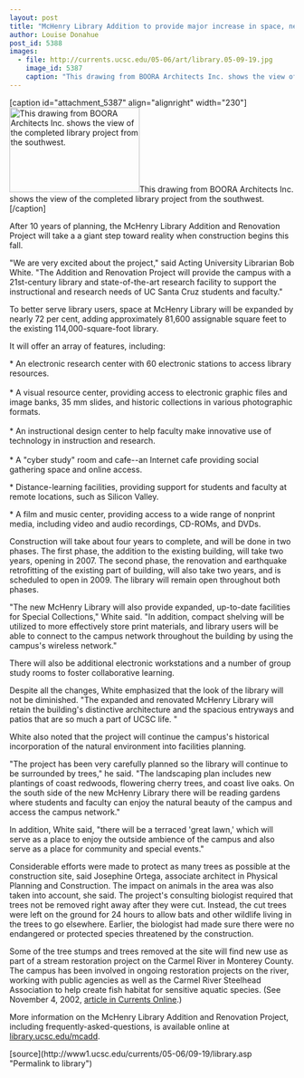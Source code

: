 ```yaml
---
layout: post
title: "McHenry Library Addition to provide major increase in space, new features"
author: Louise Donahue 
post_id: 5388
images:
  - file: http://currents.ucsc.edu/05-06/art/library.05-09-19.jpg
    image_id: 5387
    caption: "This drawing from BOORA Architects Inc. shows the view of the completed library project from the southwest."
---
```


[caption id="attachment_5387" align="alignright" width="230"]<a href="http://localhost/mysite/wp-content/uploads/2005/09/library.05-09-19.jpg"><img class="size-full wp-image-5387" src="http://localhost/mysite/wp-content/uploads/2005/09/library.05-09-19.jpg" alt="This drawing from BOORA Architects Inc. shows the view of the completed library project from the southwest." width="230" height="150" /></a>This drawing from BOORA Architects Inc. shows the view of the completed library project from the southwest.[/caption]
<a name="content" id="content"></a>
<p>
  After 10 years of planning, the McHenry Library Addition and Renovation Project will take a a giant step toward reality when construction begins this fall.
</p>
<p>
  "We are very excited about the project," said Acting University Librarian Bob White. "The Addition and Renovation Project will provide the campus with a 21st-century library and state-of-the-art research facility to support the instructional and research needs of UC Santa Cruz students and faculty."
</p>
<p>
  To better serve library users, space at McHenry Library will be expanded by nearly 72 per cent, adding approximately 81,600 assignable square feet to the existing 114,000-square-foot library.
</p>
<p>
  It will offer an array of features, including:
</p>
<p>
  * An electronic research center with 60 electronic stations to access library resources.<br>
  <br>
  * A visual resource center, providing access to electronic graphic files and image banks, 35 mm slides, and historic collections in various photographic formats.<br>
  <br>
  * An instructional design center to help faculty make innovative use of technology in instruction and research.<br>
  <br>
  * A "cyber study" room and cafe--an Internet cafe providing social gathering space and online access.
</p>
<p>
  * Distance-learning facilities, providing support for students and faculty at remote locations, such as Silicon Valley.
</p>
<p>
  * A film and music center, providing access to a wide range of nonprint media, including video and audio recordings, CD-ROMs, and DVDs.
</p>
<p>
  Construction will take about four years to complete, and will be done in two phases. The first phase, the addition to the existing building, will take two years, opening in 2007. The second phase, the renovation and earthquake retrofitting of the existing part of building, will also take two years, and is scheduled to open in 2009. The library will remain open throughout both phases.
</p>
<p>
  "The new McHenry Library will also provide expanded, up-to-date facilities for Special Collections," White said. "In addition, compact shelving will be utilized to more effectively store print materials, and library users will be able to connect to the campus network throughout the building by using the campus's wireless network."
</p>
<p>
  There will also be additional electronic workstations and a number of group study rooms to foster collaborative learning.
</p>
<p>
  Despite all the changes, White emphasized that the look of the library will not be diminished. "The expanded and renovated McHenry Library will retain the building's distinctive architecture and the spacious entryways and patios that are so much a part of UCSC life. "
</p>
<p>
  White also noted that the project will continue the campus's historical incorporation of the natural environment into facilities planning.
</p>
<p>
  "The project has been very carefully planned so the library will continue to be surrounded by trees," he said. "The landscaping plan includes new plantings of coast redwoods, flowering cherry trees, and coast live oaks. On the south side of the new McHenry Library there will be reading gardens where students and faculty can enjoy the natural beauty of the campus and access the campus network."
</p>
<p>
  In addition, White said, "there will be a terraced 'great lawn,' which will serve as a place to enjoy the outside ambience of the campus and also serve as a place for community and special events."
</p>
<p>
  Considerable efforts were made to protect as many trees as possible at the construction site, said Josephine Ortega, associate architect in Physical Planning and Construction. The impact on animals in the area was also taken into account, she said. The project's consulting biologist required that trees not be removed right away after they were cut. Instead, the cut trees were left on the ground for 24 hours to allow bats and other wildlife living in the trees to go elsewhere. Earlier, the biologist had made sure there were no endangered or protected species threatened by the construction.
</p>
<p>
  Some of the tree stumps and trees removed at the site will find new use as part of a stream restoration project on the Carmel River in Monterey County. The campus has been involved in ongoing restoration projects on the river, working with public agencies as well as the Carmel River Steelhead Association to help create fish habitat for sensitive aquatic species. (See November 4, 2002, <a href="http://www.ucsc.edu/currents/02-03/11-04/river.html">article in Currents Online</a>.)
</p>
<p>
  More information on the McHenry Library Addition and Renovation Project, including frequently-asked-questions, is available online at <a href="http://library.ucsc.edu/mcadd">library.ucsc.edu/mcadd</a>.
</p>
<form>
  <input name="t1" size="-1" type="hidden">
</form>




</p>
[source](http://www1.ucsc.edu/currents/05-06/09-19/library.asp "Permalink to library")
